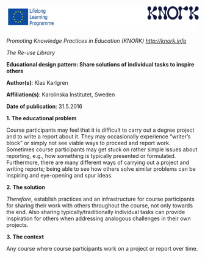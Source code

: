 <img src="images\7083a747ec010f2d4d7dca69483203da977e1283/media/image01.png" width="624" height="65" />

*Promoting Knowledge Practices in Education (KNORK) http://knork.info*

*The Re-use Library*

**Educational design pattern: Share solutions of individual tasks to inspire others**

**Author(s)**: Klas Karlgren

**Affiliation(s)**: Karolinska Institutet, Sweden

**Date of publication**: 31.5.2016

**1. The educational problem**

Course participants may feel that it is difficult to carry out a degree project and to write a report about it. They may occasionally experience “writer’s block” or simply not see viable ways to proceed and report work. Sometimes course participants may get stuck on rather simple issues about reporting, e.g., how something is typically presented or formulated. Furthermore, there are many different ways of carrying out a project and writing reports; being able to see how others solve similar problems can be inspiring and eye-opening and spur ideas.

**2. The solution**

*Therefore*, establish practices and an infrastructure for course participants for sharing their work with others throughout the course, not only towards the end. Also sharing typically/traditionally individual tasks can provide inspiration for others when addressing analogous challenges in their own projects.

**3. The context**

Any course where course participants work on a project or report over time.

